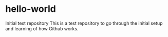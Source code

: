# hello-world
Initial test repository
This is a test repository to go through the initial setup and learning of how Github works.
